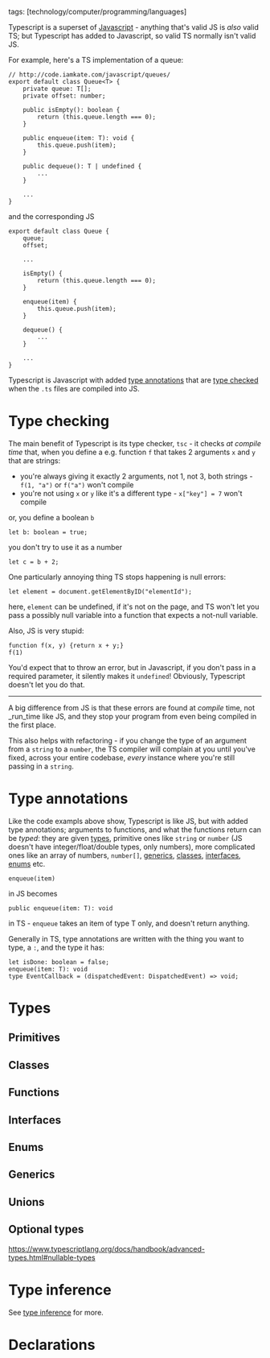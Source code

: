 tags: [technology/computer/programming/languages]

Typescript is a superset of [Javascript](https://en.wikipedia.org/wiki/JavaScript) - anything that's valid JS is _also_ valid TS; but Typescript has added to Javascript, so valid TS normally isn't valid JS.

For example, here's a TS implementation of a queue:
```
// http://code.iamkate.com/javascript/queues/
export default class Queue<T> {
    private queue: T[];
    private offset: number;

    public isEmpty(): boolean {
        return (this.queue.length === 0);
    }

    public enqueue(item: T): void {
        this.queue.push(item);
    }

    public dequeue(): T | undefined {
        ...
    }

    ...
}
```

and the corresponding JS
```
export default class Queue {
    queue;
    offset;

    ...

    isEmpty() {
        return (this.queue.length === 0);
    }

    enqueue(item) {
        this.queue.push(item);
    }

    dequeue() {
        ...
    }

    ...
}
```

Typescript is Javascript with added [type annotations](#type_annotations) that are [type checked](#type_checking) when the `.ts` files are compiled into JS.

# Type checking
The main benefit of Typescript is its type checker, `tsc` - it checks _at compile time_ that, when you define a e.g. function `f` that takes 2 arguments `x` and `y` that are strings:
* you're always giving it exactly 2 arguments, not 1, not 3, both strings - `f(1, "a")` or `f("a")` won't compile
* you're not using `x` or `y` like it's a different type - `x["key"] = 7` won't compile

or, you define a boolean `b`
```
let b: boolean = true;
```
you don't try to use it as a number
```
let c = b + 2;
```

One particularly annoying thing TS stops happening is null errors:
```
let element = document.getElementByID("elementId");
```
here, `element` can be undefined, if it's not on the page, and TS won't let you pass a possibly null variable into a function that expects a not-null variable.

Also, JS is very stupid:
```
function f(x, y) {return x + y;}
f(1)
```
You'd expect that to throw an error, but in Javascript, if you don't pass in a required parameter, it silently makes it `undefined`!
Obviously, Typescript doesn't let you do that.

---

A big difference from JS is that these errors are found at _compile_ time, not _run_time like JS, and they stop your program from even being compiled in the first place.

This also helps with refactoring - if you change the type of an argument from a `string` to a `number`, the TS compiler will complain at you until you've fixed, across your entire codebase, _every_ instance where you're still passing in a `string`.

# Type annotations
Like the code exampls above show, Typescript is like JS, but with added type annotations; arguments to functions, and what the functions return can be _typed_: they are given [types](#types), primitive ones like `string` or `number` (JS doesn't have integer/float/double types, only numbers), more complicated ones like an array of numbers, `number[]`, [generics](#generics), [classes](#classes), [interfaces](#interfaces), [enums](#enums) etc.

```
enqueue(item)
```
in JS becomes

```
public enqueue(item: T): void
```
in TS - `enqueue` takes an item of type T only, and  doesn't return anything.

Generally in TS, type annotations are written with the thing you want to type, a `:`, and the type it has:
```
let isDone: boolean = false;
enqueue(item: T): void
type EventCallback = (dispatchedEvent: DispatchedEvent) => void;
```

# Types

## Primitives

## Classes

## Functions

## Interfaces

## Enums

## Generics

## Unions

## Optional types

https://www.typescriptlang.org/docs/handbook/advanced-types.html#nullable-types

# Type inference

See [type inference](type_inference.html) for more.

# Declarations